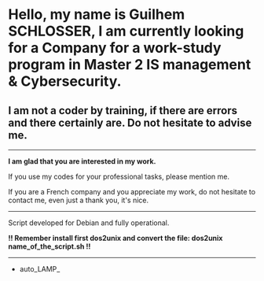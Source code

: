 # Hello, my name is __Guilhem SCHLOSSER__, I am currently looking for a Company for a work-study program in Master 2 IS management & Cybersecurity.

## I am not a coder by training, if there are errors and there certainly are. Do not hesitate to advise me.

-----------------------------------------------------------------------------------------------------------------

__I am glad that you are interested in my work.__

If you use my codes for your professional tasks, please mention me.

If you are a French company and you appreciate my work, do not hesitate to contact me, even just a thank you, it's nice.

-----------------------------------------------------------------------------------------------------------------

Script developed for Debian and fully operational.

__!! Remember install first dos2unix and convert the file: dos2unix name_of_the_script.sh !!__

-----------------------------------------------------------------------------------------------------------------

* auto_LAMP_

